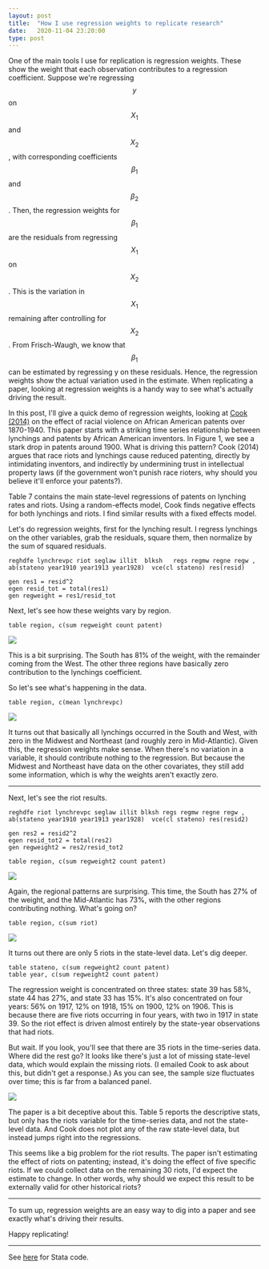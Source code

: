```yaml
---
layout: post
title:  "How I use regression weights to replicate research"
date:   2020-11-04 23:20:00
type: post
---
```


One of the main tools I use for replication is regression weights. These show the weight that each observation contributes to a regression coefficient.
Suppose we're regressing $$y$$ on $$X_{1}$$ and $$X_{2}$$, with corresponding coefficients $$\beta_{1}$$ and $$\beta_{2}$$.
Then, the regression weights for $$\beta_{1}$$ are the residuals from regressing $$X_{1}$$ on $$X_{2}$$.
This is the variation in $$X_{1}$$ remaining after controlling for $$X_{2}$$.
From Frisch-Waugh, we know that $$\beta_{1}$$ can be estimated by regressing y on these residuals.
Hence, the regression weights show the actual variation used in the estimate.
When replicating a paper, looking at regression weights is a handy way to see what's actually driving the result.

In this post, I'll give a quick demo of regression weights, looking at [Cook (2014)](https://sci-hub.st/https://link.springer.com/article/10.1007/s10887-014-9102-z) on the effect of racial violence on African American patents over 1870-1940.
This paper starts with a striking time series relationship between lynchings and patents by African American inventors.
In Figure 1, we see a stark drop in patents around 1900. What is driving this pattern?
Cook (2014) argues that race riots and lynchings cause reduced patenting, directly by intimidating inventors, and indirectly by undermining trust in intellectual property laws (if the government won't punish race rioters, why should you believe it'll enforce your patents?).

Table 7 contains the main state-level regressions of patents on lynching rates and riots.
Using a random-effects model, Cook finds negative effects for both lynchings and riots.
I find similar results with a fixed effects model.

Let's do regression weights, first for the lynching result.
I regress lynchings on the other variables, grab the residuals, square them, then normalize by the sum of squared residuals.

```
reghdfe lynchrevpc riot seglaw illit  blksh   regs regmw regne regw , ab(stateno year1910 year1913 year1928)  vce(cl stateno) res(resid)

gen res1 = resid^2
egen resid_tot = total(res1)
gen regweight = res1/resid_tot
```

Next, let's see how these weights vary by region.

```
table region, c(sum regweight count patent)
```

![](https://michaelwiebe.com/assets/cook_violence/regweight_lynch.png)

This is a bit surprising. The South has 81% of the weight, with the remainder coming from the West. The other three regions have basically zero contribution to the lynchings coefficient.

So let's see what's happening in the data.

```
table region, c(mean lynchrevpc)
```

![](https://michaelwiebe.com/assets/cook_violence/table_lynch.png)

It turns out that basically all lynchings occurred in the South and West, with zero in the Midwest and Northeast (and roughly zero in Mid-Atlantic).
Given this, the regression weights make sense.
When there's no variation in a variable, it should contribute nothing to the regression. But because the Midwest and Northeast have data on the other covariates, they still add some information, which is why the weights aren't exactly zero.



-------------------------------
Next, let's see the riot results.

```
reghdfe riot lynchrevpc seglaw illit blksh regs regmw regne regw , ab(stateno year1910 year1913 year1928)  vce(cl stateno) res(resid2)

gen res2 = resid2^2
egen resid_tot2 = total(res2)
gen regweight2 = res2/resid_tot2

table region, c(sum regweight2 count patent)
```

![](https://michaelwiebe.com/assets/cook_violence/regweight_riot.png)

Again, the regional patterns are surprising.
This time, the South has 27% of the weight, and the Mid-Atlantic has 73%, with the other regions contributing nothing.
What's going on?

```
table region, c(sum riot)
```

![](https://michaelwiebe.com/assets/cook_violence/table_riot.png)

It turns out there are only 5 riots in the state-level data.
Let's dig deeper.

```
table stateno, c(sum regweight2 count patent)
table year, c(sum regweight2 count patent)
```

The regression weight is concentrated on three states: state 39 has 58%, state 44 has 27%, and state 33 has 15%.
It's also concentrated on four years: 56% on 1917, 12% on 1918, 15% on 1900, 12% on 1906.
This is because there are five riots occurring in four years, with two in 1917 in state 39.
So the riot effect is driven almost entirely by the state-year observations that had riots.

But wait. If you look, you'll see that there are 35 riots in the time-series data. Where did the rest go?
It looks like there's just a lot of missing state-level data, which would explain the missing riots. (I emailed Cook to ask about this, but didn't get a response.)
As you can see, the sample size fluctuates over time; this is far from a balanced panel.

![](https://michaelwiebe.com/assets/cook_violence/sample_size.png)

The paper is a bit deceptive about this. Table 5 reports the descriptive stats, but only has the riots variable for the time-series data, and not the state-level data. And Cook does not plot any of the raw state-level data, but instead jumps right into the regressions.

This seems like a big problem for the riot results. The paper isn't estimating the effect of riots on patenting; instead, it's doing the effect of five specific riots. If we could collect data on the remaining 30 riots, I'd expect the estimate to change.
In other words, why should we expect this result to be externally valid for other historical riots?

----------------------
To sum up, regression weights are an easy way to dig into a paper and see exactly what's driving their results.

Happy replicating!

----------------------
See [here](https://github.com/maswiebe/metrics/blob/main/.r) for Stata code.
